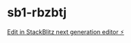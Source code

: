 # sb1-rbzbtj

[Edit in StackBlitz next generation editor ⚡️](https://stackblitz.com/~/github.com/BakirHaljevac/sb1-rbzbtj)